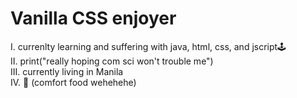 <h1 style: font-size: 30px><b>Vanilla CSS enjoyer</b></h1>
I. currenlty learning and suffering with java, html, css, and jscript🕹 <br>
II. print("really hoping com sci won't trouble me")  <br>
III. currently living in Manila  <br>
IV. 🦑 (comfort food wehehehe)  <br>

<!---
kcirdneH/kcirdneH is a ✨ special ✨ repository because its `README.md` (this file) appears on your GitHub profile.
You can click the Preview link to take a look at your changes.
--->
